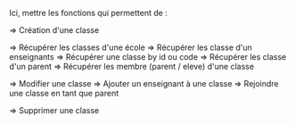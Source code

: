 Ici, mettre les fonctions qui permettent de :

=> Création d'une classe

=> Récupérer les classes d'une école
=> Récupérer les classe d'un enseignants
=> Récupérer une classe by id ou code
=> Récupérer les classe d'un parent
=> Récupérer les membre (parent / eleve) d'une classe

=> Modifier une classe
=> Ajouter un enseignant à une classe
=> Rejoindre une classe en tant que parent

=> Supprimer une classe
